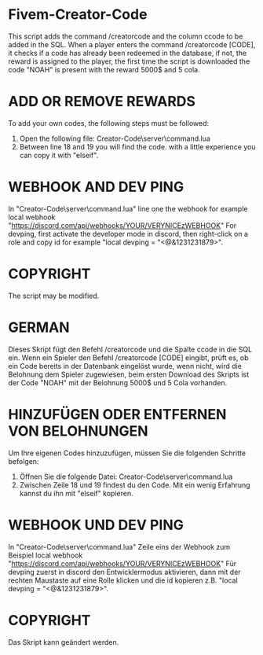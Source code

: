 # Fivem-Creator-Code
This script adds the command /creatorcode and the column ccode to be added in the SQL. When a player enters the command /creatorcode [CODE], it checks if a code has already been redeemed in the database, if not, the reward is assigned to the player, the first time the script is downloaded the code "NOAH" is present with the reward 5000$ and 5 cola. 

# ADD OR REMOVE REWARDS

To add your own codes, the following steps must be followed:
1) Open the following file: Creator-Code\server\command.lua
2) Between line 18 and 19 you will find the code. with a little experience you can copy it with "elseif".

# WEBHOOK AND DEV PING
In "Creator-Code\server\command.lua" line one the webhook for example 
local webhook "https://discord.com/api/webhooks/YOUR/VERYNICEzWEBHOOK"
For devping, first activate the developer mode in discord, then right-click on a role and copy id for example "local devping = "<@&1231231879>".

# COPYRIGHT
The script may be modified.

# GERMAN
Dieses Skript fügt den Befehl /creatorcode und die Spalte ccode in die SQL ein. Wenn ein Spieler den Befehl /creatorcode [CODE] eingibt, prüft es, ob ein Code bereits in der Datenbank eingelöst wurde, wenn nicht, wird die Belohnung dem Spieler zugewiesen, beim ersten Download des Skripts ist der Code "NOAH" mit der Belohnung 5000$ und 5 Cola vorhanden. 

# HINZUFÜGEN ODER ENTFERNEN VON BELOHNUNGEN

Um Ihre eigenen Codes hinzuzufügen, müssen Sie die folgenden Schritte befolgen:
1) Öffnen Sie die folgende Datei: Creator-Code\server\command.lua
2) Zwischen Zeile 18 und 19 findest du den Code. Mit ein wenig Erfahrung kannst du ihn mit "elseif" kopieren.

# WEBHOOK UND DEV PING
In "Creator-Code\server\command.lua" Zeile eins der Webhook zum Beispiel 
local webhook "https://discord.com/api/webhooks/YOUR/VERYNICEzWEBHOOK"
Für devping zuerst in discord den Entwicklermodus aktivieren, dann mit der rechten Maustaste auf eine Rolle klicken und die id kopieren z.B. "local devping = "<@&1231231879>".

# COPYRIGHT
Das Skript kann geändert werden.




